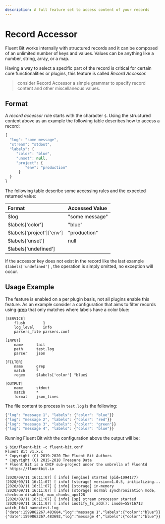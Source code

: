 ```yaml
---
description: A full feature set to access content of your records
---
```


# Record Accessor

Fluent Bit works internally with structured records and it can be composed of an unlimited number of keys and values. Values can be anything like a number, string, array, or a map.

Having a way to select a specific part of the record is critical for certain core functionalities or plugins, this feature is called _Record Accessor._

> consider Record Accessor a simple grammar to specify record content and other miscellaneous values.

## Format

A _record accessor_ rule starts with the character `$`. Using the structured content above as an example the following table describes how to access a record:

```javascript
{
  "log": "some message",
  "stream": "stdout",
  "labels": {
     "color": "blue", 
     "unset": null,
     "project": {
         "env": "production"
      }
  }
}
```

The following table describe some accessing rules and the expected returned value:

| Format | Accessed Value |
| :--- | :--- |
| $log | "some message" |
| $labels\['color'\] | "blue" |
| $labels\['project'\]\['env'\] | "production" |
| $labels\['unset'\] | null |
| $labels\['undefined'\] |  |

If the accessor key does not exist in the record like the last example `$labels['undefined']` , the operation is simply omitted, no exception will occur.

## Usage Example

The feature is enabled on a per plugin basis, not all plugins enable this feature. As an example consider a configuration that aims to filter records using [grep](../../pipeline/filters/grep.md) that only matches where labels have a color blue:

```text
[SERVICE]
    flush        1
    log_level    info
    parsers_file parsers.conf

[INPUT]
    name      tail
    path      test.log
    parser    json

[FILTER]
    name      grep
    match     *
    regex     $labels['color'] ^blue$

[OUTPUT]
    name      stdout
    match     *
    format    json_lines
```

The file content to process in `test.log` is the following:

```javascript
{"log": "message 1", "labels": {"color": "blue"}}
{"log": "message 2", "labels": {"color": "red"}}
{"log": "message 3", "labels": {"color": "green"}}
{"log": "message 4", "labels": {"color": "blue"}}
```

Running Fluent Bit with the configuration above the output will be:

```text
$ bin/fluent-bit -c fluent-bit.conf 
Fluent Bit v1.x.x
* Copyright (C) 2019-2020 The Fluent Bit Authors
* Copyright (C) 2015-2018 Treasure Data
* Fluent Bit is a CNCF sub-project under the umbrella of Fluentd
* https://fluentbit.io

[2020/09/11 16:11:07] [ info] [engine] started (pid=1094177)
[2020/09/11 16:11:07] [ info] [storage] version=1.0.5, initializing...
[2020/09/11 16:11:07] [ info] [storage] in-memory
[2020/09/11 16:11:07] [ info] [storage] normal synchronization mode, checksum disabled, max_chunks_up=128
[2020/09/11 16:11:07] [ info] [sp] stream processor started
[2020/09/11 16:11:07] [ info] inotify_fs_add(): inode=55716713 watch_fd=1 name=test.log
{"date":1599862267.483684,"log":"message 1","labels":{"color":"blue"}}
{"date":1599862267.483692,"log":"message 4","labels":{"color":"blue"}}
```

